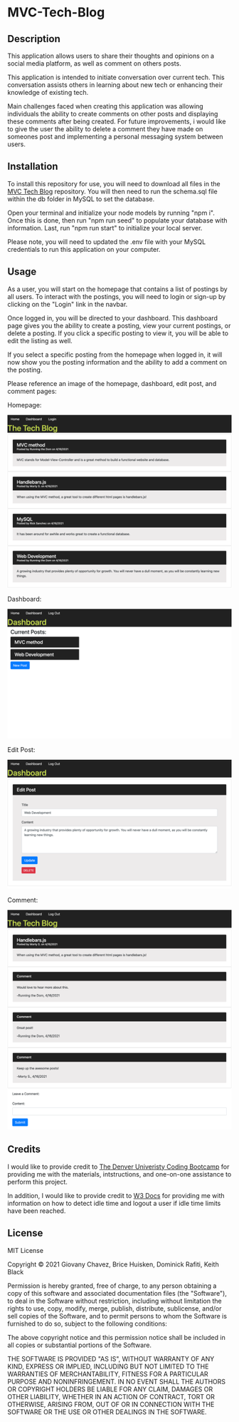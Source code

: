 # MVC-Tech-Blog

## Description

This application allows users to share their thoughts and opinions on a social media platform, as well as comment on others posts.

This application is intended to initiate conversation over current tech. This conversation assists others in learning about new tech or enhancing their knowledge of existing tech.

Main challenges faced when creating this application was allowing individuals the ability to create comments on other posts and displaying these comments after being created. For future improvements, i would like to give the user the ability to delete a comment they have made on someones post and implementing a personal messaging system between users.

## Installation

To install this repository for use, you will need to download all files in the [MVC Tech Blog](https://github.com/glchavez/MVC-Tech-Blog) repository. You will then need to run the schema.sql file within the db folder in MySQL to set the database.

Open your terminal and initialize your node models by running "npm i". Once this is done, then run "npm run seed" to populate your database with information. Last, run "npm run start" to initialize your local server.

Please note, you will need to updated the .env file with your MySQL credentials to run this application on your computer.

## Usage

As a user, you will start on the homepage that contains a list of postings by all users. To interact with the postings, you will need to login or sign-up by clicking on the "Login" link in the navbar.

Once logged in, you will be directed to your dashboard. This dashboard page gives you the ability to create a posting, view your current postings, or delete a posting. If you click a specific posting to view it, you will be able to edit the listing as well.

If you select a specific posting from the homepage when logged in, it will now show you the posting information and the ability to add a comment on the posting.

Please reference an image of the homepage, dashboard, edit post, and comment pages:

Homepage:

![Homepage](./public/img/homepage.png)

Dashboard:

![Dashboard](./public/img/dashboard.png)

Edit Post:

![Edit Post](./public/img/editPost.png)

Comment:

![Comment](./public/img/comment.png)

## Credits

I would like to provide credit to [The Denver Univeristy Coding Bootcamp](https://bootcamp.du.edu/coding/) for providing me with the materials, intstructions, and one-on-one assistance to perform this project.

In addition, I would like to provide credit to [W3 Docs](https://www.w3docs.com/snippets/javascript/how-to-detect-idle-time-in-javascript.html) for providing me with information on how to detect idle time and logout a user if idle time limits have been reached.

## License

MIT License

Copyright &copy; 2021 Giovany Chavez, Brice Huisken, Dominick Rafiti, Keith Black

Permission is hereby granted, free of charge, to any person obtaining a copy
of this software and associated documentation files (the "Software"), to deal
in the Software without restriction, including without limitation the rights
to use, copy, modify, merge, publish, distribute, sublicense, and/or sell
copies of the Software, and to permit persons to whom the Software is
furnished to do so, subject to the following conditions:

The above copyright notice and this permission notice shall be included in all
copies or substantial portions of the Software.

THE SOFTWARE IS PROVIDED "AS IS", WITHOUT WARRANTY OF ANY KIND, EXPRESS OR
IMPLIED, INCLUDING BUT NOT LIMITED TO THE WARRANTIES OF MERCHANTABILITY,
FITNESS FOR A PARTICULAR PURPOSE AND NONINFRINGEMENT. IN NO EVENT SHALL THE
AUTHORS OR COPYRIGHT HOLDERS BE LIABLE FOR ANY CLAIM, DAMAGES OR OTHER
LIABILITY, WHETHER IN AN ACTION OF CONTRACT, TORT OR OTHERWISE, ARISING FROM,
OUT OF OR IN CONNECTION WITH THE SOFTWARE OR THE USE OR OTHER DEALINGS IN THE
SOFTWARE.
